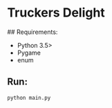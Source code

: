 # Truckers Delight

## Requirements:

- Python 3.5>
- Pygame
- enum


## Run:
```
python main.py
```

